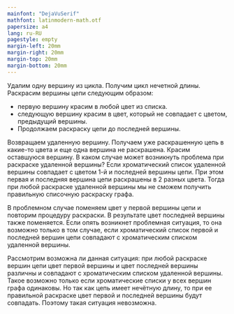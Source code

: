 ```yaml
---
mainfont: "DejaVuSerif"
mathfont: latinmodern-math.otf
papersize: a4
lang: ru-RU
pagestyle: empty
margin-left: 20mm
margin-right: 20mm
margin-top: 20mm
margin-bottom: 20mm
---
```


Удалим одну вершину из цикла. Получим цикл нечетной длины. Раскрасим вершины цепи следующим образом: 
- первую вершину красим в любой цвет из списка. 
- следующую вершину красим в цвет, который не совпадает с цветом, предыдущий вершины.
- Продолжаем раскраску цепи до последней вершины.

Возвращаем удаленную вершину. Получаем уже раскрашенную цепь в какие-то цвета и еще одна вершина не раскрашена. Красим оставшуюся вершину. В каком случае может возникнуть проблема при раскраске удаленной вершины? Если хроматический список удаленной вершины совпадает с цветом 1-й и последней вершины цепи. При этом первая и последняя вершина цепи раскрашены в 2 разных цвета. Тогда при любой раскраске удаленной вершины мы не сможем получить правильную списочную раскраску графа.

В проблемном случае поменяем цвет у первой вершины цепи и повторим процедуру раскраски. В результате цвет последней вершины также поменяется. Если опять возникнет проблемная ситуация, то она возможно только в том случае, если хроматический список первой и последней вершин цепи совпадают с хроматическим списком удаленной вершины. 

Рассмотрим возможна ли данная ситуация: при любой раскраске вершин цепи цвет первой вершины и цвет последней вершины различны и совпадают с хроматическим списком удаленной вершины. Такое возможно только если хроматические списки у всех вершин графа одинаковы. Но так как цепь имеет нечётную длину, то при ее правильной раскраске цвет первой и последней вершины будут совпадать. Поэтому такая ситуация невозможна.

